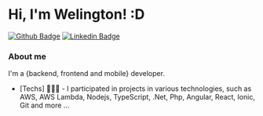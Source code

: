 # Hi, I'm Welington! :D

[![Github Badge](https://img.shields.io/badge/-Github-000?style=flat-square&logo=Github&logoColor=white&link=https://github.com/welingtoncassis)](https://github.com/welingtoncassis)
[![Linkedin Badge](https://img.shields.io/badge/-LinkedIn-blue?style=flat-square&logo=Linkedin&logoColor=white&link=https://www.linkedin.com/in/welington-c-82924b134/)](https://www.linkedin.com/in/welington-c-82924b134/)

### About me
I'm a {backend, frontend and mobile} developer.

- [Techs] 👨🏼‍🏫 - I participated in projects in various technologies, such as AWS, AWS Lambda, Nodejs, TypeScript, .Net, Php, Angular, React, Ionic, Git and more ...
